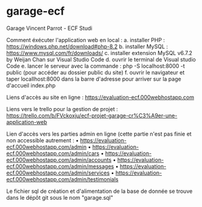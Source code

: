 # garage-ecf
Garage Vincent Parrot - ECF Studi

Comment éxécuter l'application web en local :
  a. installer PHP : https://windows.php.net/download#php-8.2
  b. installer MySQL : https://www.mysql.com/fr/downloads/
  c. installer extension MySQL v6.7.2 by Weijan Chan sur Visual Studio Code
  d. ouvrir le terminal de Visual studio Code
  e. lancer le serveur avec la commande : php -S localhost:8000 -t public (pour accéder au dossier public du site)
  f. ouvrir le navigateur et taper locallhost:8000 dans la barre d'adresse pour arriver sur la page d'accueil index.php

Liens d'accès au site en ligne : https://evaluation-ecf.000webhostapp.com

Liens vers le trello pour la gestion de projet : https://trello.com/b/FVckoxju/ecf-projet-garage-cr%C3%A9er-une-application-web

Lien d'accès vers les parties admin en ligne (cette partie n'est pas finie et non accessible autrement :
  • https://evaluation-ecf.000webhostapp.com/admin
  • https://evaluation-ecf.000webhostapp.com/admin/cars
  • https://evaluation-ecf.000webhostapp.com/admin/accounts
  • https://evaluation-ecf.000webhostapp.com/admin/messages
  • https://evaluation-ecf.000webhostapp.com/admin/services
  • https://evaluation-ecf.000webhostapp.com/admin/testimonials

Le fichier sql de création et d'alimentation de la base de donnée se trouve dans le dépôt git sous le nom "garage.sql"
